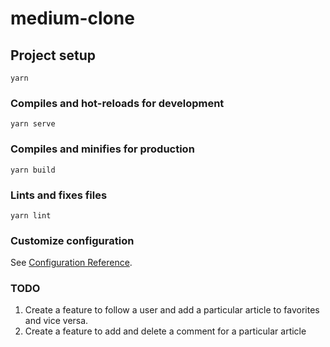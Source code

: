# medium-clone

## Project setup

```
yarn
```

### Compiles and hot-reloads for development

```
yarn serve
```

### Compiles and minifies for production

```
yarn build
```

### Lints and fixes files

```
yarn lint
```

### Customize configuration

See [Configuration Reference](https://cli.vuejs.org/config/).

### TODO

1. Create a feature to follow a user and add a particular article to favorites and vice versa.
2. Create a feature to add and delete a comment for a particular article
